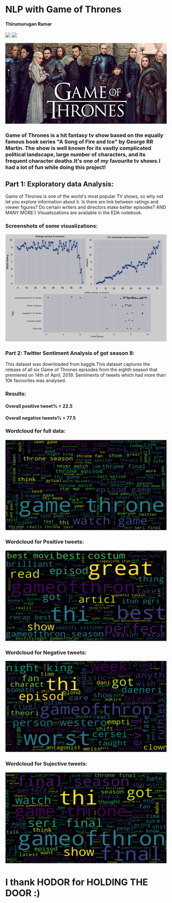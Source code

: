 # NLP with Game of Thrones
#### Thirumurugan Ramar
![](https://img.shields.io/badge/Status%20-Completed-red)             ![](https://img.shields.io/badge/License%20-MIT-green)

![](images/got12.jpg)

### Game of Thrones is a hit fantasy tv show based on the equally famous book series "A Song of Fire and Ice" by George RR Martin. The show is well known for its vastly complicated political landscape, large number of characters, and its frequent character deaths.It's one of my favourite tv shows.I had a lot of fun while doing this project!

## Part 1: Exploratory data Analysis:
Game of Thrones is one of the world's most popular TV shows, so why not let you explore information about it. Is there are link between ratings and viewer figures? Do certain writers and directors make better episodes? AND MANY MORE:)
Visualiszations are available in the EDA notebook.

### Screenshots of some visualizations:
![](images/eda.png)

### Part 2: Twitter Sentiment Analysis of got season 8:
This dataset was downloaded from kaggle.This dataset captures the release of all six Game of Thrones episodes from the eighth season that premiered on 14th of April, 2019. Sentiments of tweets which had more than 10k favourites was analysed.

### Results:
#### Overall positive tweet%  = 22.5
#### Overall negative tweets% = 77.5

### Wordcloud for full data:
![](images/full.png)

### Wordcloud for Positive tweets:
![](images/positive.png)

### Wordcloud for Negative tweets:
![](images/negative.png)

### Wordcloud for Sujective tweets:
![](images/subjective.png)

# I thank HODOR for HOLDING THE DOOR :)


